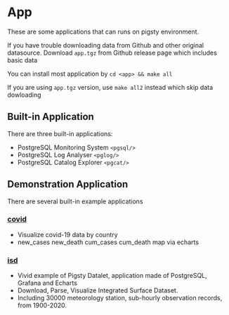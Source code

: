 # App

These are some applications that can runs on pigsty environment.

If you have trouble downloading data from Github and other original datasource. 
Download `app.tgz` from Github release page which includes basic data

You can install most application by `cd <app> && make all`

If you are using `app.tgz` version, use `make all2` instead which skip data dowloading


## Built-in Application

There are three built-in applications:

* PostgreSQL Monitoring System `<pgsql/>`
* PostgreSQL Log Analyser `<pglog/>`
* PostgreSQL Catalog Explorer `<pgcat/>`


## Demonstration Application

There are several built-in example applications

### [covid](covid/)

* Visualize covid-19 data by country
* new_cases new_death cum_cases cum_death map via echarts

### [isd](isd/)

* Vivid example of Pigsty Datalet, application made of PostgreSQL, Grafana and Echarts
* Download, Parse, Visualize Integrated Surface Dataset.
* Including 30000 meteorology station, sub-hourly observation records, from 1900-2020.
